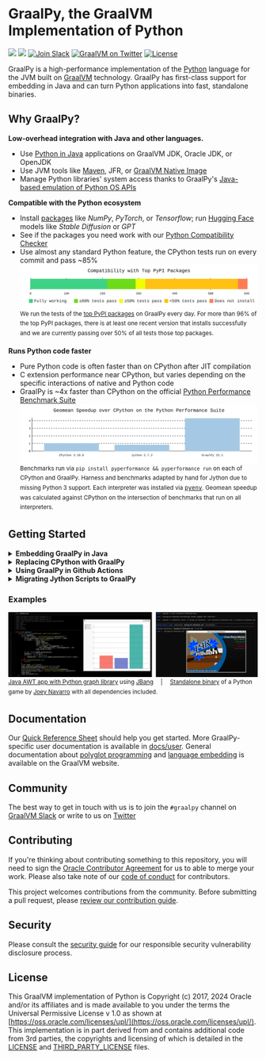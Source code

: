 # GraalPy, the GraalVM Implementation of Python

[![](https://img.shields.io/badge/maven-org.graalvm.polyglot/python-orange)](https://central.sonatype.com/artifact/org.graalvm.polyglot/python)
[![](https://img.shields.io/badge/pyenv-graalpy-blue)](#start-replacing-cpython-with-graalpy) 
</a> [![Join Slack][badge-slack]][slack] [![GraalVM on Twitter][badge-twitter]][twitter] [![License](https://img.shields.io/badge/license-UPL-green)](#license)

GraalPy is a high-performance implementation of the [Python](https://www.python.org/) language for the JVM built on [GraalVM](https://www.graalvm.org/) technology.
GraalPy has first-class support for embedding in Java and can turn Python applications into fast, standalone binaries.

## Why GraalPy?

**Low-overhead integration with Java and other languages.**

* Use [Python in Java](docs/user/Interoperability.md) applications on GraalVM JDK, Oracle JDK, or OpenJDK
* Use JVM tools like [Maven](docs/user/README.md), JFR, or [GraalVM Native Image](docs/user/Native-Images-with-Python.md)
* Manage Python libraries' system access thanks to GraalPy's [Java-based emulation of Python OS APIs](docs/user/Embedding-Permissions.md)

**Compatible with the Python ecosystem**

* Install [packages](docs/user/Python-Runtime.md#installing-packages) like *NumPy*, *PyTorch*, or *Tensorflow*; run [Hugging Face](https://huggingface.co/) models like *Stable Diffusion* or *GPT*
* See if the packages you need work with our [Python Compatibility Checker](https://www.graalvm.org/python/compatibility/)
* Use almost any standard Python feature, the CPython tests run on every commit and pass ~85%
![](docs/user/mcd.svg)<sup>
We run the tests of the [top PyPI packages](https://hugovk.github.io/top-pypi-packages/) on GraalPy every day.
For more than 96% of the top PyPI packages, there is at least one recent version that installs successfully and we are currently passing over 50% of all tests those top packages.
</sup>

**Runs Python code faster**

* Pure Python code is often faster than on CPython after JIT compilation
* C extension performance near CPython, but varies depending on the specific interactions of native and Python code
* GraalPy is ~4x faster than CPython on the official [Python Performance Benchmark Suite](https://pyperformance.readthedocs.io/)
![](docs/user/performance.svg)<sup>
Benchmarks run via `pip install pyperformance && pyperformance run` on each of CPython and GraalPy.
Harness and benchmarks adapted by hand for Jython due to missing Python 3 support.
Each interpreter was installed via <tt>[pyenv](https://github.com/pyenv/pyenv)</tt>.
Geomean speedup was calculated against CPython on the intersection of benchmarks that run on all interpreters.
</sup>

## Getting Started

<details>
<summary><strong><a name="start-embedding-graalpy-in-java"></a>Embedding GraalPy in Java</strong></summary>

GraalPy is [available on Maven Central](https://central.sonatype.com/artifact/org.graalvm.polyglot/python) for inclusion in Java projects.
Refer to our [embedding documentation](https://www.graalvm.org/latest/reference-manual/embed-languages/) for more details.

* Maven
  ```xml
  <dependency>
      <groupId>org.graalvm.polyglot</groupId>
      <artifactId>polyglot</artifactId>
      <version>23.1.2</version>
  </dependency>
  <dependency>
      <groupId>org.graalvm.polyglot</groupId>
      <artifactId>python</artifactId>
      <version>23.1.2</version>
      <type>pom</type>
  </dependency>
  ```

* Gradle
  ```kotlin
  implementation("org.graalvm.polyglot:polyglot:23.1.2")
  implementation("org.graalvm.polyglot:python:23.1.2")
  ```

</details>

<details>
<summary><strong><a name="start-replacing-cpython-with-graalpy"></a>Replacing CPython with GraalPy</strong></summary>

GraalPy should in many cases work as a drop-in replacement for CPython.
You can use `pip` to install packages as usual.
Packages with C code usually do not provide binaries for GraalPy, so they will be automatically compiled during installation.
This means that build tools have to be available and installation will take longer.
We provide [Github actions](scripts/wheelbuilder) to help you build binary packages with the correct dependencies.
Thanks to our integration with GraalVM Native Image, we can deploy Python applications as [standalone binary](docs/user/Python-Standalone-Applications.md), all dependencies included.

* Linux

  The easiest way to install GraalPy on Linux is to use [Pyenv](https://github.com/pyenv/pyenv) (the Python version manager).
  To install version 23.1.1 using Pyenv, run the following commands:
  ```bash
  pyenv install graalpy-23.1.1
  ```
  ```bash
  pyenv shell graalpy-23.1.1
  ```
  
  Alternatively, you can download a compressed GraalPy installation file from [GitHub releases](https://github.com/oracle/graalpython/releases).
  
  1. Find the download that matches the pattern _graalpy-XX.Y.Z-linux-amd64.tar.gz_ or _graalpy-XX.Y.Z-linux-aarch64.tar.gz_ (depending on your platform) and download.
  2. Uncompress the file and update your `PATH` environment variable to include the _graalpy-XX.Y.Z-linux-amd64/bin_ (or _graalpy-XX.Y.Z-linux-aarch64/bin_) directory.

* macOS

  The easiest way to install GraalPy on macOS is to use [Pyenv](https://github.com/pyenv/pyenv) (the Python version manager).
  To install version 23.1.1 using Pyenv, run the following commands:
  ```bash
  pyenv install graalpy-23.1.1
  ```
  ```bash
  pyenv shell graalpy-23.1.1
  ```
  Alternatively, you can download a compressed GraalPy installation file from [GitHub releases](https://github.com/oracle/graalpython/releases).
  
  1. Find the download that matches the pattern _graalpy-XX.Y.Z-macos-amd64.tar.gz_ or _graalpy-XX.Y.Z-macos-aarch64.tar.gz_ (depending on your platform) and download. 
  2. Remove the quarantine attribute.
      ```bash
      sudo xattr -r -d com.apple.quarantine /path/to/graalpy
      ```
      For example:
      ```bash
      sudo xattr -r -d com.apple.quarantine ~/.pyenv/versions/graalpy-23.1.1
      ```
  3. Uncompress the file and update your `PATH` environment variable to include to the _graalpy-XX.Y.Z-macos-amd64/bin_ (or _graalpy-XX.Y.Z-macos-aarch64/bin_) directory.

* Windows

  The Windows support of GraalPy is still experimental, so not all features and packages may be available.
  
  1. Find and download a compressed GraalPy installation file from [GitHub releases](https://github.com/oracle/graalpython/releases) that matches the pattern _graalpy-XX.Y.Z-windows-amd64.tar.gz_.
  2. Uncompress the file and update your `PATH` variable to include to the _graalpy-XX.Y.Z-windows-amd64/bin_ directory.
  
</details>
<details>
<summary><strong><a name="start-using-graalpy-in-github-actions"></a>Using GraalPy in Github Actions</strong></summary>

The _setup-python_ action supports GraalPy:

```yaml
    - name: Setup GraalPy
      uses: actions/setup-python@v5
      with:
        python-version: graalpy # or graalpy23.1 to pin a version
```

</details>
<details>
<summary><strong><a name="start-migrating-jython-scripts-to-graalpy"></a>Migrating Jython Scripts to GraalPy</strong></summary>

Most existing Jython code that uses Java integration will be based on a stable Jython release&mdash;however, these are only available in Python 2.x versions.
To migrate your code from Python 2 to Python 3, follow [the official guide from the Python community](https://docs.python.org/3/howto/pyporting.html).
GraalPy also provides a [special mode](docs/user/Python-on-JVM.md) to facilitate migration.
To run Jython scripts, you need to use a GraalPy distribution running on the JVM so you can access Java classes from Python scripts.

* Linux
  
  1. Find and download a compressed GraalPy installation file from [GitHub releases](https://github.com/oracle/graalpython/releases) that matches the pattern _graalpy-jvm-XX.Y.Z-linux-amd64.tar.gz_ or _graalpy-jvm-XX.Y.Z-linux-aarch64.tar.gz_ (depending on your platform) and download.
  2. Uncompress the file and update your `PATH` environment variable to include the _graalpy-jvm-XX.Y.Z-linux-amd64/bin_ (or _graalpy-jvm-XX.Y.Z-linux-aarch64/bin_) directory.
  3. Run your scripts with `graalpy --python.EmulateJython`.

* macOS

  1. Find and download a compressed GraalPy installation file from [GitHub releases](https://github.com/oracle/graalpython/releases) that matches the pattern  _graalpy-jvm-XX.Y.Z-macos-amd64.tar.gz_ or _graalpy-jvm-XX.Y.Z-macos-aarch64.tar.gz_ (depending on your platform) and download.
  2. Remove the quarantine attribute.
      ```bash
      sudo xattr -r -d com.apple.quarantine /path/to/graalpy
      ```
      For example:
      ```bash
      sudo xattr -r -d com.apple.quarantine ~/.pyenv/versions/graalpy-23.1.1
      ```
  3. Uncompress the file and update your `PATH` environment variable to include to the _graalpy-jvm-XX.Y.Z-macos-amd64/bin_ (or _graalpy-jvm-XX.Y.Z-macos-aarch64/bin_) directory.
  4. Run your scripts with `graalpy --python.EmulateJython`.

* Windows

  1. Find and download a compressed GraalPy installation file from [GitHub releases](https://github.com/oracle/graalpython/releases) that matches the pattern _graalpy-jvm-XX.Y.Z-windows-amd64.tar.gz_.
  2. Uncompress the file and update your `PATH` variable to include to the _graalpy-jvm-XX.Y.Z-windows-amd64/bin_ directory.
  3. Run your scripts with `graalpy --python.EmulateJython`.

</details>

### Examples
![](docs/showcase.png)<sup>
[Java AWT app with Python graph library](https://github.com/timfel/graalpy-jbang) using [JBang](https://www.jbang.dev/)  |  [Standalone binary](https://github.com/timfel/racing-all-afternoon) of a Python game by [Joey Navarro](https://github.com/josephnavarro/racing-all-afternoon) with all dependencies included.
</sup>

## Documentation

Our [Quick Reference Sheet](https://www.graalvm.org/uploads/quick-references/GraalPy_v1/quick-reference-graalpy-v1(eu_a4).pdf) should help you get started.
More GraalPy-specific user documentation is available in [docs/user](docs/user).
General documentation about [polyglot programming](https://www.graalvm.org/latest/reference-manual/polyglot-programming/) and [language embedding](https://www.graalvm.org/latest/reference-manual/embed-languages/) is available on the GraalVM website.

## Community

The best way to get in touch with us is to join the `#graalpy` channel on [GraalVM Slack][slack] or write to us on [Twitter][twitter]

## Contributing

If you're thinking about contributing something to this repository, you will need to sign the [Oracle Contributor Agreement](https://www.graalvm.org/community/contributors/) for us to able to merge your work.
Please also take note of our [code of conduct](https://www.graalvm.org/community/conduct/) for contributors.

This project welcomes contributions from the community. Before submitting a pull request, please [review our contribution guide](./CONTRIBUTING.md).

## Security

Please consult the [security guide](./SECURITY.md) for our responsible security vulnerability disclosure process.

## License

This GraalVM implementation of Python is Copyright (c) 2017, 2024 Oracle and/or its affiliates and is made available to you under the terms the Universal Permissive License v 1.0 as shown at [https://oss.oracle.com/licenses/upl/](https://oss.oracle.com/licenses/upl/).
This implementation is in part derived from and contains additional code from 3rd parties, the copyrights and licensing of which is detailed in the [LICENSE](./LICENSE.txt) and [THIRD_PARTY_LICENSE](THIRD_PARTY_LICENSE.txt) files.

[badge-slack]: https://img.shields.io/badge/Slack-join-active?logo=slack
[badge-twitter]: https://img.shields.io/badge/Twitter-@graalvm-active?logo=twitter
[slack]: https://www.graalvm.org/slack-invitation/
[twitter]: https://twitter.com/graalvm
